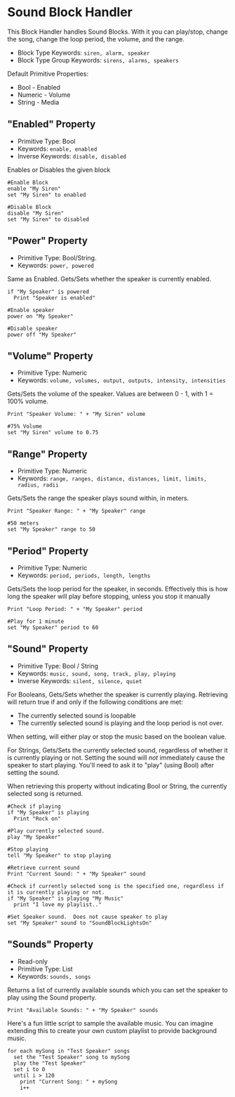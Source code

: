 ﻿# Sound Block Handler
This Block Handler handles Sound Blocks.  With it you can play/stop, change the song, change the loop period, the volume, and the range.

* Block Type Keywords: ```siren, alarm, speaker```
* Block Type Group Keywords: ```sirens, alarms, speakers```

Default Primitive Properties:
* Bool - Enabled
* Numeric - Volume
* String - Media

## "Enabled" Property
* Primitive Type: Bool
* Keywords: ```enable, enabled```
* Inverse Keywords: ```disable, disabled```

Enables or Disables the given block

```
#Enable Block
enable "My Siren"
set "My Siren" to enabled

#Disable Block
disable "My Siren"
set "My Siren" to disabled
```

## "Power" Property
* Primitive Type: Bool/String.
* Keywords: ```power, powered```

Same as Enabled. Gets/Sets whether the speaker is currently enabled.
```
if "My Speaker" is powered
  Print "Speaker is enabled"

#Enable speaker
power on "My Speaker"

#Disable speaker
power off "My Speaker"
```

## "Volume" Property
* Primitive Type: Numeric
* Keywords: ```volume, volumes, output, outputs, intensity, intensities```

Gets/Sets the volume of the speaker. Values are between 0 - 1, with 1 = 100% volume.

```
Print "Speaker Volume: " + "My Siren" volume

#75% Volume
set "My Siren" volume to 0.75
```

## "Range" Property
* Primitive Type: Numeric
* Keywords: ```range, ranges, distance, distances, limit, limits, radius, radii```

Gets/Sets the range the speaker plays sound within, in meters.  

```
Print "Speaker Range: " + "My Speaker" range

#50 meters
set "My Speaker" range to 50
```

## "Period" Property
* Primitive Type: Numeric
* Keywords: ```period, periods, length, lengths```

Gets/Sets the loop period for the speaker, in seconds.  Effectively this is how long the speaker will play before stopping, unless you stop it manually
```
Print "Loop Period: " + "My Speaker" period

#Play for 1 minute
set "My Speaker" period to 60
```

## "Sound" Property
* Primitive Type: Bool / String
* Keywords: ```music, sound, song, track, play, playing```
* Inverse Keywords: ```silent, silence, quiet```

For Booleans, Gets/Sets whether the speaker is currently playing. Retrieving will return true if and only if the following conditions are met:
* The currently selected sound is loopable
* The currently selected sound is playing and the loop period is not over.

When setting, will either play or stop the music based on the boolean value.

For Strings, Gets/Sets the currently selected sound, regardless of whether it is currently playing or not.  Setting the sound will *not* immediately cause the speaker to start playing.  You'll need to ask it to "play" (using Bool) after setting the sound.

When retrieving this property without indicating Bool or String, the currently selected song is returned.

```
#Check if playing
if "My Speaker" is playing
  Print "Rock on"

#Play currently selected sound.
play "My Speaker"

#Stop playing
tell "My Speaker" to stop playing

#Retrieve current sound
Print "Current Sound: " + "My Speaker" sound

#Check if currently selected song is the specified one, regardless if it is currently playing or not.
if "My Speaker" is playing "My Music"
  print "I love my playlist.."

#Set Speaker sound.  Does not cause speaker to play
set "My Speaker" sound to "SoundBlockLightsOn"
```

## "Sounds" Property
* Read-only
* Primitive Type: List
* Keywords: ```sounds, songs```

Returns a list of currently available sounds which you can set the speaker to play using the Sound property.

```
Print "Available Sounds: " + "My Speaker" sounds
```

Here's a fun little script to sample the available music.  You can imagine extending this to create your own custom playlist to provide background music.

```
for each mySong in "Test Speaker" songs
  set the "Test Speaker" song to mySong
  play the "Test Speaker"
  set i to 0
  until i > 120
    print "Current Song: " + mySong
    i++
```